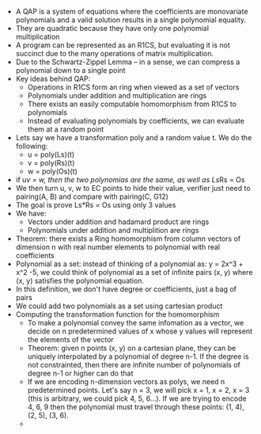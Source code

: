 - A QAP is a system of equations where the coefficients are monovariate polynomials and a valid solution results in a single polynomial equality. 
- They are quadratic because they have only one polynomial multiplication
- A program can be represented as an R1CS, but evaluating it is not succinct due to the many operations of matrix multiplication.
- Due to the Schwartz-Zippel Lemma – in a sense, we can compress a polynomial down to a single point
- Key ideas behind QAP:
    - Operations in R1CS form an ring when viewed as a set of vectors
    - Polynomials under addition and multiplication are rings
    - There exists an easily computable homomorphism from R1CS to polynomials
    - Instead of evaluating polynomials by coefficients, we can evaluate them at a random point
- Lets say we have a transformation poly and a random value t. We do the following:
    - u = poly(Ls)(t)
    - v = poly(Rs)(t)
    - w = poly(Os)(t)
- if u*v = w, then the two polynomias are the same, as well as Ls*Rs = Os
- We then turn u, v, w to EC points to hide their value, verifier just need to pairing(A, B) and compare with pairing(C, G12)
- The goal is prove Ls*Rs = Os using only 3 values
- We have:
    - Vectors under addition and hadamard product are rings
    - Polynomials under addition and multiplition are rings
- Theorem: there exists a Ring homomorphism from column vectors of dimension n with real number elements to polynomial
with real coefficients
- Polynomial as a set: instead of thinking of a polynomial as: y = 2x^3 + x^2 -5, we could think of polynomial as a set of infinite pairs (x, y) where (x, y) satisfies the polynomial equation.
- In this definition, we don't have degree or coefficients, just a bag of pairs
- We could add two polynomials as a set using cartesian product
- Computing the transformation function for the homomorphism
    - To make a polynomial convey the same infomation as a vector, we decide on n predetermined values of x whose y values will represent the elements of the vector
    - Theorem: given n points (x, y) on a cartesian plane, they can be uniquely interpolated by a polynomial of degree n-1. If the degree is not constrainted, then there are infinite number of polynomials of degree n-1 or higher can do that
    - If we are encoding n-dimension vectors as polys, we need n predetermined points. Let's say n = 3, we will pick
    x = 1, x = 2, x = 3 (this is arbitrary, we could pick 4, 5, 6...). If we are trying to encode 4, 6, 9 then the polynomial must travel through these points: (1, 4), (2, 5), (3, 6).
    - 